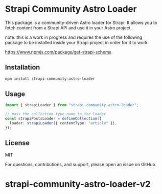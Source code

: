 # Strapi Community Astro Loader

This package is a community-driven Astro loader for Strapi. It allows you to fetch content from a Strapi API and use it in your Astro project. 

note: this is a work in progress and requires the use of the following package to be installed inside your Strapi project in order for it to work:

https://www.npmjs.com/package/get-strapi-schema


## Installation

```bash
npm install strapi-community-astro-loader
```

## Usage

``` ts
import { strapiLoader } from "strapi-community-astro-loader";

// pass the collection type name to the loader
const strapiPostsLoader = defineCollection({
  loader: strapiLoader({ contentType: "article" }),
});

```

## License

MIT

For questions, contributions, and support, please open an issue on GitHub.

# strapi-community-astro-loader-v2
